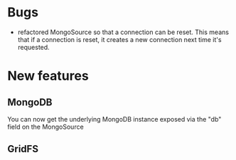 # Bugs
* refactored MongoSource so that a connection can be reset. This means that if a connection is reset, it creates a new connection next time it's requested.

# New features

## MongoDB
You can now get the underlying MongoDB instance exposed via the "db" field on the MongoSource



## GridFS
